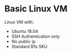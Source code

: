 # Basic Linux VM

Linux VM with:
- Ubuntu 18.04
- SSH Authentication only
- No public ip
- Standard B1s SKU